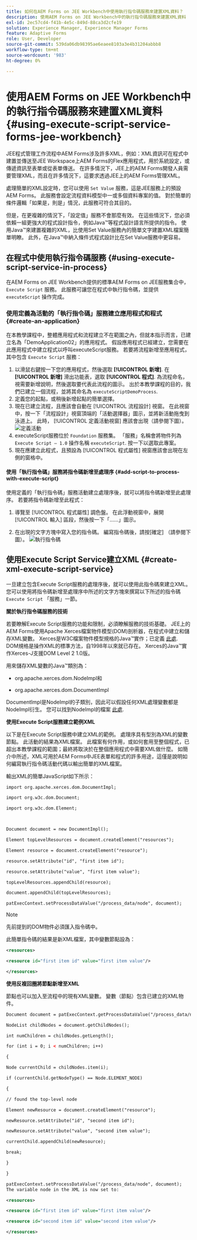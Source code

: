 ```yaml
---
title: 如何在AEM Forms on JEE Workbench中使用執行指令碼服務來建置XML資料？
description: 使用AEM Forms on JEE Workbench中的執行指令碼服務來建置XML資料
exl-id: 2ec57cd4-f41b-4e5c-849d-88ca3d2cfe19
solution: Experience Manager, Experience Manager Forms
feature: Adaptive Forms
role: User, Developer
source-git-commit: 539da06db98395ae6eaee8103a3e4b31204abbb8
workflow-type: tm+mt
source-wordcount: '983'
ht-degree: 0%

---
```


# 使用AEM Forms on JEE Workbench中的執行指令碼服務來建置XML資料 {#using-execute-script-service-forms-jee-workbench}

JEE程式管理工作流程中AEM Forms涉及許多XML，例如：XML資訊可在程式中建置並傳送至JEE Workspace上AEM Forms的Flex應用程式，用於系統設定，或傳遞資訊至表單或從表單傳送。 在許多情況下，JEE上的AEM Forms開發人員需要管理XML，而且在許多情況下，這要求透過JEE上的AEM Forms管理XML。

處理簡單的XML設定時，您可以使用 `Set Value` 服務，這是JEE服務上的預設AEM Forms。 此服務會設定流程資料模型中一或多個資料專案的值。 對於簡單的條件邏輯「如果是，則是」情況，此服務可符合其目的。

但是，在更複雜的情況下，「設定值」服務不會那麼有效。 在這些情況下，您必須依賴一組更強大的程式設計指令，例如Java™等程式設計語言所提供的指令。 使用Java™來建置複雜的XML，比使用Set Value服務內的簡單文字建置XML檔案簡單明瞭。 此外，在Java™中納入條件式程式設計比在Set Value服務中更容易。

## 在程式中使用執行指令碼服務 {#using-execute-script-service-in-process}

在AEM Forms on JEE Workbench提供的標準AEM Forms on JEE服務集合中， `Execute Script` 服務。 此服務可讓您在程式中執行指令碼，並提供 `executeScript` 操作完成。

### 使用定義為活動的「執行指令碼」服務建立應用程式和程式 {#create-an-application}

在本教學課程中，整體應用程式和流程建立不在範圍之內，但就本指示而言，已建立名為「DemoApplication02」的應用程式。 假設應用程式已經建立，您需要在此應用程式中建立程式以呼叫executeScript服務。 若要將流程新增至應用程式，其中包含 `Execute Script` 服務：

1. 以滑鼠右鍵按一下您的應用程式，然後選取 **[!UICONTROL 新增]**. 在 **[!UICONTROL 新增]** 滑出功能表，選取 **[!UICONTROL 程式]**. 為流程命名，視需要新增說明，然後選取要代表此流程的圖示。 出於本教學課程的目的，我們已建立一個流程，並將其命名為  `executeScriptDemoProcess`.
1. 定義您的起點，或稍後新增起點的簡單選擇。
1. 現在已建立流程，且應該會自動在 [!UICONTROL 流程設計] 視窗。 在此視窗中，按一下「流程設計」視窗頂端的「活動選擇器」圖示，並將新活動拖曳到泳道上。 此時， [!UICONTROL 定義活動視窗] 應該會出現（請參閱下圖）。
   ![定義活動](assets/define-activity.jpg)
1. executeScript服務位於 `Foundation` 服務集。 「服務」名稱會將物件列為 `Execute Script – 1.0` 操作名稱 `executeScript`. 按一下以選取此專案。
1. 現在應建立此程式，且預設為 [!UICONTROL 程式屬性] 視窗應該會出現在左側的窗格中。

#### 使用「執行指令碼」服務將指令碼新增至處理序 {#add-script-to-process-with-execute-script}

使用定義的「執行指令碼」服務活動建立處理序後，就可以將指令碼新增至此處理序。 若要將指令碼新增至此程式：

1. 導覽至 [!UICONTROL 程式屬性] 調色盤。 在此浮動視窗中，展開 [!UICONTROL 輸入] 區段，然後按一下「……」圖示。

1. 在出現的文字方塊中寫入您的指令碼。 編寫指令碼後，請按[確定] （請參閱下圖）。
   ![執行指令碼](assets/execute-script.jpg)

## 使用Execute Script Service建立XML {#create-xml-execute-script-service}

一旦建立包含Execute Script服務的處理序後，就可以使用此指令碼來建立XML。 您可以使用將指令碼新增至處理序中所述的文字方塊來撰寫以下所述的指令碼 `Execute Script` 「服務」一節。

**關於執行指令碼服務的技術**

若要瞭解Execute Script服務的功能和限制，必須瞭解服務的技術基礎。 JEE上的AEM Forms使用Apache Xerces檔案物件模型(DOM)剖析器，在程式中建立和儲存XML變數。 Xerces是W3C檔案物件模型規格的Java™實作；已定義 [此處](https://dom.spec.whatwg.org/). DOM規格是操作XML的標準方法，自1998年以來就已存在。 Xerces的Java™實作Xerces-J支援DOM Level 2 1.0版。

用來儲存XML變數的Java™類別為：

* org.apache.xerces.dom.NodeImpl和

* org.apache.xerces.dom.DocumentImpl

DocumentImpl是NodeImpl的子類別，因此可以假設任何XML處理變數都是NodeImpl衍生。 您可以找到NodeImpl的檔案 [此處](https://xerces.apache.org/xerces-j/apiDocs/org/apache/xerces/dom/NodeImpl.html).

**使用Execute Script服務建立範例XML**

以下是在Execute Script服務中建立XML的範例。 處理序具有型別為XML的變數節點。 此活動的結果為XML檔案。 此檔案有何作用，或如何套用至整個程式，已超出本教學課程的範圍；最終將取決於在整個應用程式中需要XML做什麼。 如簡介中所述，XML可用於AEM Forms中JEE表單和程式的許多用途，這僅是說明如何編寫執行指令碼活動代碼以輸出簡單的XML檔案。

輸出XML的簡單JavaScript如下所示：

```xml
import org.apache.xerces.dom.DocumentImpl;

import org.w3c.dom.Document;

import org.w3c.dom.Element;



Document document = new DocumentImpl();

Element topLevelResources = document.createElement("resources");

Element resource = document.createElement("resource");

resource.setAttribute("id", "first item id");

resource.setAttribute("value", "first item value");

topLevelResources.appendChild(resource);

document.appendChild(topLevelResources);

patExecContext.setProcessDataValue("/process_data/node", document);
```

>[!NOTE]
>
>先前提到的DOM物件必須匯入指令碼中。

此簡單指令碼的結果是新XML檔案，其中變數節點設為：

```xml
<resources>

<resource id="first item id" value="first item value"/>

</resources>
```

**使用反複回圈將節點新增至XML**

節點也可以加入至流程中的現有XML變數。 變數（節點）包含已建立的XML物件。

```xml
Document document = patExecContext.getProcessDataValue("/process_data/node");

NodeList childNodes = document.getChildNodes();

int numChildren = childNodes.getLength();

for (int i = 0; i < numChildren; i++)

{

Node currentChild = childNodes.item(i);

if (currentChild.getNodeType() == Node.ELEMENT_NODE)

{

// found the top-level node

Element newResource = document.createElement("resource");

newResource.setAttribute("id", "second item id");

newResource.setAttribute("value", "second item value");

currentChild.appendChild(newResource);

break;

}

}

patExecContext.setProcessDataValue("/process_data/node", document);
The variable node in the XML is now set to:

<resources> 

<resource id="first item id" value="first item value"/> 

<resource id="second item id" value="second item value"/> 

</resources>
```
